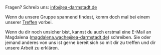 Fragen? Schreib uns: info@ea-darmstadt.de

Wenn du unsere Gruppe spannend findest, komm doch mal bei einem unserer [Treffen](https://ea-darmstadt.de/#homepage-news) vorbei.

Wenn du dir noch unsicher bist, kannst du auch erstmal eine E-Mail an Magdalena (magdalena.wache@ea-darmstadt.de) schreiben. Sie oder jemand anderes von uns ist gerne bereit sich so mit dir zu treffen und dir unsere Arbeit zu erklären.
